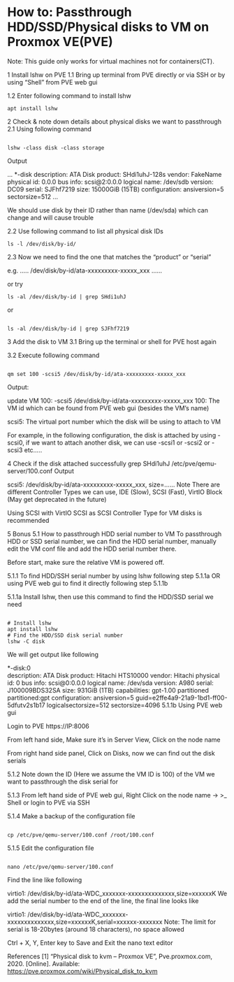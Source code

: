 # How to: Passthrough HDD/SSD/Physical disks to VM on Proxmox VE(PVE) 


Note: This guide only works for virtual machines not for containers(CT).

1 Install lshw on PVE
1.1 Bring up terminal from PVE directly or via SSH or by using “Shell” from PVE web gui

1.2 Enter following command to install lshw
```
apt install lshw
```

2 Check & note down details about physical disks we want to passthrough
2.1 Using following command
```

lshw -class disk -class storage
```

Output


...
           *-disk
                description: ATA Disk
                product: SHdi1uhJ-128s
                vendor: FakeName
                physical id: 0.0.0
                bus info: scsi@2:0.0.0
                logical name: /dev/sdb
                version: DC09
                serial: SJFhf7219
                size: 15000GiB (15TB)
                configuration: ansiversion=5 sectorsize=512
...


We should use disk by their ID rather than name (/dev/sda) which can change and will cause trouble

2.2 Use following command to list all physical disk IDs
```
ls -l /dev/disk/by-id/
```

2.3 Now we need to find the one that matches the “product” or “serial”

e.g.
..... /dev/disk/by-id/ata-xxxxxxxxx-xxxxx_xxx ......

or try

```
ls -al /dev/disk/by-id | grep SHdi1uhJ
```

or
```

ls -al /dev/disk/by-id | grep SJFhf7219
```

3 Add the disk to VM
3.1 Bring up the terminal or shell for PVE host again

3.2 Execute following command
```

qm set 100 -scsi5 /dev/disk/by-id/ata-xxxxxxxxx-xxxxx_xxx
```

Output:

update VM 100: -scsi5 /dev/disk/by-id/ata-xxxxxxxxx-xxxxx_xxx
100: The VM id which can be found from PVE web gui (besides the VM’s name)

scsi5: The virtual port number which the disk will be using to attach to VM

For example, in the following configuration, the disk is attached by using -scsi0, if we want to attach another disk, we can use -scsi1 or -scsi2 or -scsi3 etc…..


4 Check if the disk attached successfully
grep SHdi1uhJ /etc/pve/qemu-server/100.conf
Output

scsi5: /dev/disk/by-id/ata-xxxxxxxxx-xxxxx_xxx, size=......
Note
There are different Controller Types we can use, IDE (Slow), SCSI (Fast), VirtIO Block (May get deprecated in the future)

Using SCSI with VirtIO SCSI as SCSI Controller Type for VM disks is recommended

5 Bonus
5.1 How to passthrough HDD serial number to VM
To passthrough HDD or SSD serial number, we can find the HDD serial number, manually edit the VM conf file and add the HDD serial number there.

Before start, make sure the relative VM is powered off.

5.1.1 To find HDD/SSH serial number by using lshw following step 5.1.1a OR using PVE web gui to find it directly following step 5.1.1b

5.1.1a Install lshw, then use this command to find the HDD/SSD serial we need
```

# Install lshw
apt install lshw
# Find the HDD/SSD disk serial number
lshw -C disk
```

We will get output like following

  *-disk:0                  
       description: ATA Disk
       product: Hitachi HTS10000
       vendor: Hitachi
       physical id: 0
       bus info: scsi@0:0.0.0
       logical name: /dev/sda
       version: A980
       serial: J100009BDS32SA
       size: 931GiB (1TB)
       capabilities: gpt-1.00 partitioned partitioned:gpt
       configuration: ansiversion=5 guid=e2ffe4a9-21a9-1bd1-ff00-5dfutv2s1b17 logicalsectorsize=512 sectorsize=4096
5.1.1b Using PVE web gui

Login to PVE https://IP:8006

From left hand side, Make sure it’s in Server View, Click on the node name

From right hand side panel, Click on Disks, now we can find out the disk serials

5.1.2 Note down the ID (Here we assume the VM ID is 100) of the VM we want to passthrough the disk serial for

5.1.3 From left hand side of PVE web gui, Right Click on the node name -> >_ Shell or login to PVE via SSH

5.1.4 Make a backup of the configuration file
```

cp /etc/pve/qemu-server/100.conf /root/100.conf
```

5.1.5 Edit the configuration file
```

nano /etc/pve/qemu-server/100.conf
```

Find the line like following

virtio1: /dev/disk/by-id/ata-WDC_xxxxxxx-xxxxxxxxxxxxxx,size=xxxxxxK
We add the serial number to the end of the line, the final line looks like

virtio1: /dev/disk/by-id/ata-WDC_xxxxxxx-xxxxxxxxxxxxxx,size=xxxxxxK,serial=xxxxxx-xxxxxxx
Note: The limit for serial is 18-20bytes (around 18 characters), no space allowed

Ctrl + X, Y, Enter key to Save and Exit the nano text editor

References
[1] “Physical disk to kvm – Proxmox VE”, Pve.proxmox.com, 2020. [Online]. Available: https://pve.proxmox.com/wiki/Physical_disk_to_kvm
